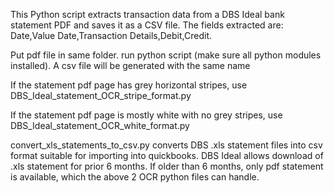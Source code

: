 This Python script extracts transaction data from a DBS Ideal bank statement PDF and saves it as a CSV file. The fields extracted are: Date,Value Date,Transaction Details,Debit,Credit.

Put pdf file in same folder. run python script (make sure all python modules installed). A csv file will be generated with the same name

If the statement pdf page has grey horizontal stripes, use DBS_Ideal_statement_OCR_stripe_format.py

If the statement pdf page is mostly white with no grey stripes, use DBS_Ideal_statement_OCR_white_format.py

convert_xls_statements_to_csv.py converts DBS .xls statement files into csv format suitable for importing into quickbooks. DBS Ideal allows download of .xls statement for prior 6 months. If older than 6 months, only pdf statement is available, which the above 2 OCR python files can handle.
